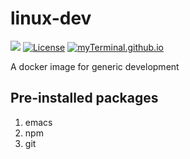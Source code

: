 # linux-dev

[![](https://images.microbadger.com/badges/image/myterminal/linux-dev.svg)](https://microbadger.com/images/myterminal/linux-dev "Get your own image badge on microbadger.com")
[![License](https://img.shields.io/badge/LICENSE-GPL%20v3.0-blue.svg)](https://www.gnu.org/licenses/gpl.html)
[![myTerminal.github.io](https://myTerminal.github.io/badges/myTerminal.svg)](http://myterminal.github.io/)

A docker image for generic development

## Pre-installed packages

1. emacs
2. npm
3. git
